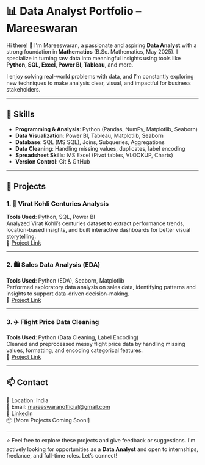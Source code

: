 # 📊 Data Analyst Portfolio – Mareeswaran

Hi there! 👋 I'm Mareeswaran, a passionate and aspiring **Data Analyst** with a strong foundation in **Mathematics** (B.Sc. Mathematics, May 2025). I specialize in turning raw data into meaningful insights using tools like **Python, SQL, Excel, Power BI, Tableau**, and more.

I enjoy solving real-world problems with data, and I’m constantly exploring new techniques to make analysis clear, visual, and impactful for business stakeholders.

---

## 🧠 Skills

- **Programming & Analysis**: Python (Pandas, NumPy, Matplotlib, Seaborn)
- **Data Visualization**: Power BI, Tableau, Matplotlib, Seaborn
- **Database**: SQL (MS SQL), Joins, Subqueries, Aggregations
- **Data Cleaning**: Handling missing values, duplicates, label encoding
- **Spreadsheet Skills**: MS Excel (Pivot tables, VLOOKUP, Charts)
- **Version Control**: Git & GitHub

---

## 📁 Projects

### 1. 🏏 Virat Kohli Centuries Analysis  
**Tools Used**: Python, SQL, Power BI  
Analyzed Virat Kohli’s centuries dataset to extract performance trends, location-based insights, and built interactive dashboards for better visual storytelling.  
🔗 [Project Link](https://github.com/mareeswaran82/Virat-Kohli-Centuries-Analysis)

---

### 2. 🛍️ Sales Data Analysis (EDA)  
**Tools Used**: Python (EDA), Seaborn, Matplotlib  
Performed exploratory data analysis on sales data, identifying patterns and insights to support data-driven decision-making.  
🔗 [Project Link](https://github.com/mareeswaran82/Sales-data-Analysis)

---

### 3. ✈️ Flight Price Data Cleaning  
**Tools Used**: Python (Data Cleaning, Label Encoding)  
Cleaned and preprocessed messy flight price data by handling missing values, formatting, and encoding categorical features.  
🔗 [Project Link](https://github.com/mareeswaran82/Flight-data-cleaning-)

---

## 📫 Contact

📍 Location: India  
📧 Email: mareeswaranofficial@gmail.com  
🔗 [LinkedIn](https://www.linkedin.com/in/mareeswaran8248/)  
📦 [More Projects Coming Soon!]

---

⭐ Feel free to explore these projects and give feedback or suggestions. I'm actively looking for opportunities as a **Data Analyst** and open to internships, freelance, and full-time roles. Let’s connect!
